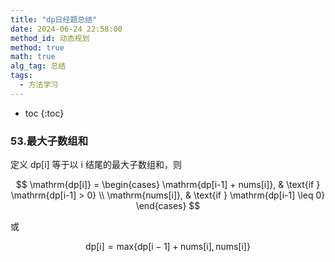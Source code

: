 ```yaml
---
title: "dp日经题总结"
date: 2024-06-24 22:58:00
method_id: 动态规划
method: true
math: true
alg_tag: 总结
tags:
  - 方法学习
---
```


* toc
{:toc}


### 53.最大子数组和

定义 dp[i] 等于以 i 结尾的最大子数组和，则

$$
\mathrm{dp[i]} =
\begin{cases}
\mathrm{dp[i-1] + nums[i]}, & \text{if } \mathrm{dp[i-1] > 0} \\
\mathrm{nums[i]}, & \text{if } \mathrm{dp[i-1] \leq 0}
\end{cases}
$$

或

$$
\mathrm{dp[i]= max\{dp[i-1] + nums[i], nums[i]\}}
$$


